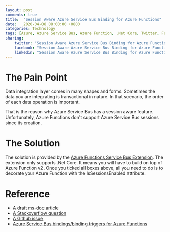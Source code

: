 ```yaml
---
layout: post
comments: true
title:  "Session Aware Azure Service Bus Binding for Azure Functions"
date:   2020-04-08 08:00:00 +0800
categories: Technology
tags: [Azure, Azure Service Bus, Azure Function, .Net Core, Twitter, Facebook, LinkedIn]
sharing:
    twitter: "Session Aware Azure Service Bus Binding for Azure Functions"
    facebook: "Session Aware Azure Service Bus Binding for Azure Functions"
    linkedin: "Session Aware Azure Service Bus Binding for Azure Functions"
---
```


# The Pain Point
Data integration layer comes in many shapes and forms. Sometimes the data you are integrating is transactional in nature. In that scenario, the order of each data operation is important.

That is the reason why Azure Service Bus has a session aware feature. Unfortunately, Azure Functions don't support Azure Service Bus sessions since its creation.

# The Solution
The solution is provided by the [Azure Functions Service Bus Extension](https://github.com/Azure/azure-functions-servicebus-extension). The extension only supports .Net Core. It means you will have to build on top of Azure Function v2. Once you ticked all boxes above, all you need to do is to decorate your Azure Function with the IsSessionsEnabled attribute.

# Reference
* [A draft ms-doc article](https://github.com/bward/azure-docs/commit/3db88402d6beb930531d63b1b3ab1a09443a9fc8#diff-e08f61a31678e8cc6ec8fe82332d95ab)
* [A Stackoverflow question](https://stackoverflow.com/questions/58430400/azure-service-bus-trigger-for-function-app-with-session-enabled-node-js)
* [A Github issue](https://github.com/Azure/azure-functions-servicebus-extension/issues/16)
* [Azure Service Bus bindings/binding triggers for Azure Functions](https://docs.microsoft.com/en-us/azure/azure-functions/functions-bindings-service-bus)